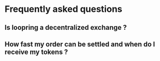 # Frequently asked questions

## Is loopring a decentralized exchange ?

## How fast my order can be settled and when do I receive my tokens ?